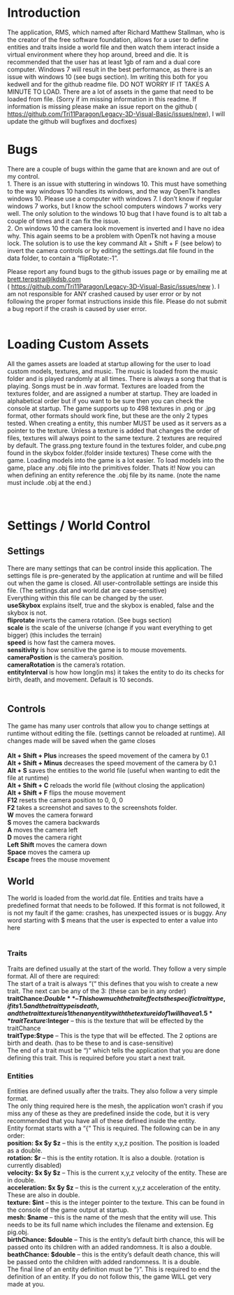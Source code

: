 # Introduction
The application, RMS, which named after Richard Matthew Stallman, who is the creator of the free software foundation, allows for a user to define entities and traits inside a world file and then watch them interact inside a virtual environment where they hop around, breed and die. It is recommended that the user has at least 1gb of ram and a dual core computer. Windows 7 will result in the best performance, as there is an issue with windows 10 (see bugs section).  Im writing this both for you kedwell and for the github readme file. DO NOT WORRY IF IT TAKES A MINUTE TO LOAD. There are a lot of assets in the game that need to be loaded from file. (Sorry if im missing information in this readme. If information is missing please make an issue report on the github ( https://github.com/Tri11Paragon/Legacy-3D-Visual-Basic/issues/new), I will update the github will bugfixes and docfixes)

# Bugs
There are a couple of bugs within the game that are known and are out of my control.<br/>
	1. There is an issue with stuttering in windows 10. This must have something to the way windows 10 handles its windows, and the way OpenTk handles windows 10. Please use a computer with windows 7. I don’t know if regular windows 7 works, but I know the school computers windows 7 works very well. The only solution to the windows 10 bug that I have found is to alt tab a couple of times and it can fix the issue.<br/>
	2. On windows 10 the camera look movement is inverted and I have no idea why. This again seems to be a problem with OpenTk not having a mouse lock. The solution is to use the key command Alt + Shift + F (see below) to invert the camera controls or by editing the settings.dat file found in the data folder, to contain a “flipRotate:-1”.<br/>

Please report any found bugs to the github issues page or by emailing me at brett.terpstra@lkdsb.com<br/>
( https://github.com/Tri11Paragon/Legacy-3D-Visual-Basic/issues/new ). I am not responsible for ANY crashed caused by user error or by not following the proper format instructions inside this file. Please do not submit a bug report if the crash is caused by user error.<br/>
<br/>
# Loading Custom Assets
All the games assets are loaded at startup allowing for the user to load custom models, textures, and music. The music is loaded from the music folder and is played randomly at all times. There is always a song that that is playing. Songs must be in .wav format. Textures are loaded from the textures folder, and are assigned a number at startup. They are loaded in alphabetical order but if you want to be sure then you can check the console at startup. The game supports up to 498 textures in .png or .jpg format, other formats should work fine, but these are the only 2 types tested.  When creating a entity, this number MUST be used as it servers as a pointer to the texture. Unless a texture is added that changes the order of files, textures will always point to the same texture. 2 textures are required by default. The grass.png texture found in the textures folder, and cube.png found in the skybox folder.(folder inside textures) These come with the game. Loading models into the game is a lot easier. To load models into the game, place any .obj file into the primitives folder. Thats it! Now you can when defining an entity reference the .obj file by its name. (note the name must include .obj at the end.)<br/>
<br/>
<br/>
# Settings / World Control
## **Settings**<br/>
There are many settings that can be control inside this application. The settings file is pre-generated by the application at runtime and will be filled out when the game is closed. All user-controllable settings are inside this file. (The settings.dat and world.dat are case-sensitive)<br/>
Everything within this file can be changed by the user.<br/>
**useSkybox** explains itself, true and the skybox is enabled, false and the skybox is not.<br/>
**fliprotate** inverts the camera rotation. (See bugs section)<br/>
**scale** is the scale of the universe (change if you want everything to get bigger) (this includes the terrain)<br/>
**speed** is how fast the camera moves.<br/>
**sensitivity** is how sensitive the game is to mouse movements.<br/>
**cameraPostion** is the camera’s position.<br/>
**cameraRotation** is the camera’s rotation.<br/>
**entityInterval** is how how long(in ms) it takes the entity to do its checks for birth, death, and movement. Default is 10 seconds.<br/>
<br/>
## **Controls**<br/>
The game has many user controls that allow you to change settings at runtime without editing the file. (settings cannot be reloaded at runtime). All changes made will be saved when the game closes<br/>
<br/>
**Alt + Shift + Plus** increases the speed movement of the camera by 0.1<br/>
**Alt + Shift + Minus** decreases the speed movement of the camera by 0.1<br/>
**Alt + S** saves the entities to the world file (useful when wanting to edit the file at runtime)<br/>
**Alt + Shift + C** reloads the world file (without closing the application)<br/>
**Alt + Shift + F** flips the mouse movement<br/>
**F12** resets the camera position to 0, 0, 0<br/>
**F2** takes a screenshot and saves to the screenshots folder.<br/>
**W** moves the camera forward<br/>
**S** moves the camera backwards<br/>
**A** moves the camera left<br/>
**D** moves the camera right<br/>
**Left Shift** moves the camera down<br/>
**Space** moves the camera up<br/>
**Escape** frees the mouse movement<br/>

## **World**<br/>
The world is loaded from the world.dat file. Entities and traits have a predefined format that needs to be followed. If this format is not followed, it is not my fault if the game: crashes, has unexpected issues or is buggy. Any word starting with $ means that the user is expected to enter a value into here<br/>
<br/>
### **Traits**<br/>
Traits are defined usually at the start of the world. They follow a very simple format. All of there are required:<br/>
 The start of a trait is always “(“ this defines that you wish to create a new trait.
The next can be any of the 3: (these can be in any order)<br/>
		**traitChance:$Double** – This how much the trait effects the specific trait type, if its 1.5 and the trait type is death, and the trait texture is 1 then any entity with the texture id of 1 will have a 1.5% increase chance of death<br/>
		**traitTexture:$Integer** – this is the texture that will be effected by the traitChance<br/>
		**traitType:$type** – This is the type that will be effected. The 2 options are birth and death. (has to be these to and is case-sensitive)<br/>
The end of a trait must be “)” which tells the application that you are done defining this trait. This is required before you start a next trait.<br/>

### **Entities**<br/>
Entities are defined usually after the traits. They also follow a very simple format.<br/>
The only thing required here is the mesh, the application won’t crash if you miss any of these as they are predefined inside the code, but it is very recommended that you have all of these defined inside the entity.<br/>
Entity format starts with a “{“ This is required. The following can be in any order:<br/>
**position: $x $y $z** – this is the entity x,y,z position. The position is loaded as a double.<br/>
**rotation: $r** – this is the entity rotation. It is also a double. (rotation is currently disabled)<br/>
**velocity: $x $y $z** – This is the current x,y,z velocity of the entity. These are in double.<br/>
**acceleration: $x $y $z** – this is the current x,y,z acceleration of the entity. These are also in double.<br/>
**texture: $int** – this is the integer pointer to the texture. This can be found in the console of the game output at startup.<br/>
**mesh: $name** – this is the name of the mesh that the entity will use. This needs to be its full name which includes the filename and extension. Eg pig.obj.<br/>
**birthChance: $double** – This is the entity’s default birth chance, this will be passed onto its children with an added randomness. It is also a double.<br/>
**beathChance: $double** – this is the entity’s default death chance, this will be passed onto the children with added randomness. It is a double.<br/>
The final line of an entity definition must be “}”. This is required to end the definition of an entity. If you do not follow this, the game WILL get very made at you. <br/>
